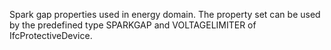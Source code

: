 Spark gap properties used in energy domain. The property set can be used by the predefined type SPARKGAP and VOLTAGELIMITER  of IfcProtectiveDevice.
